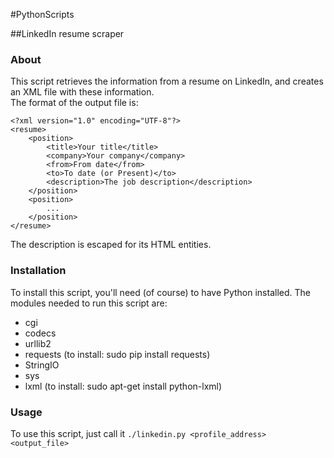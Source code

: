 #PythonScripts

##LinkedIn resume scraper

### About

This script retrieves the information from a resume on LinkedIn, and creates an XML file with these information.  
The format of the output file is:  
```
<?xml version="1.0" encoding="UTF-8"?>
<resume>  
    <position>
        <title>Your title</title>
        <company>Your company</company>
        <from>From date</from>
        <to>To date (or Present)</to>
        <description>The job description</description>
    </position>
    <position>
        ...
    </position>
</resume>
```
The description is escaped for its HTML entities.

### Installation

To install this script, you'll need (of course) to have Python installed.
The modules needed to run this script are:  
- cgi
- codecs  
- urllib2  
- requests (to install: sudo pip install requests)  
- StringIO  
- sys  
- lxml (to install: sudo apt-get install python-lxml)  

### Usage

To use this script, just call it
`./linkedin.py <profile_address> <output_file>`

